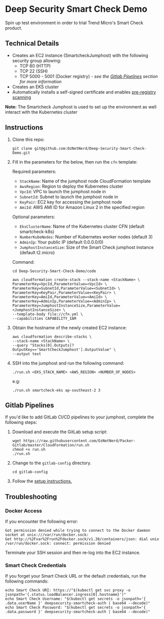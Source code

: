 # Deep Security Smart Check Demo

Spin up test environment in order to trial Trend Micro's Smart Check product.

## Technical Details 

* Creates an EC2 instance (SmartcheckJumphost) with the following security group allowing:
    * TCP 80 (HTTP)
    * TCP 22 (SSH) 
    * TCP 5000 - 5001 (Docker registry) - *see the [Gitlab Pipelines](https://github.com/OzNetNerd/Deep-Security-Smart-Check-Demo#gitlab-pipelines) section for more information*
* Creates an EKS cluster
* Automatically installs a self-signed certificate and enables [pre-registry scanning](https://github.com/deep-security/smartcheck-helm/wiki/Configure-pre-registry-scanning)

**Note:** The Smartcheck Jumphost is used to set up the environment as well interact with the Kubernetes cluster

## Instructions
1. Clone this repo:

	```
	git clone git@github.com:OzNetNerd/Deep-Security-Smart-Check-Demo.git
	```

2. Fill in the parameters for the below, then run the `cfn` template:

    Required parameters:
      * `StackName`: Name of the jumphost node CloudFormation template
      * `AwsRegion`: Region to deploy the Kubernetes cluster
	  * `VpcId`: VPC to launch the jumphost node in
	  * `SubnetId`: Subnet to launch the jumphost node in
	  * `KeyPair`: EC2 key for accessing the jumphost node
	  * `AmiId`: AWS AMI ID for Amazon Linux 2 in the specified region

    Optional parameters:
	  * `EksClusterName`: Name of the Kubernetes cluster CFN (default smartcheck-k8s)
	  * `NumberKubeNodes`: Number of Kubernetes worker nodes (default 3)
	  * `AdminIp`: Your public IP (default 0.0.0.0/0)
	  * `JumphostInstanceSize`: Size of the Smart Check jumphost instance (default t2.micro)
	 
    Command:

	```
	cd Deep-Security-Smart-Check-Demo/code
	
	aws cloudformation create-stack --stack-name <StackName> \
	ParameterKey=VpcId,ParameterValue=<VpcId> \
	ParameterKey=SubnetId,ParameterValue=<SubnetId> \
	ParameterKey=KeyPair,ParameterValue=<KeyPair> \
	ParameterKey=AmiId,ParameterValue=<AmiId> \
	ParameterKey=AdminIp,ParameterValue=<AdminIp> \
	ParameterKey=JumphostInstanceSize,ParameterValue=<JumphostInstanceSize> \
	--template-body file://cfn.yml \
	--capabilities CAPABILITY_IAM
	```
3. Obtain the hostname of the newly created EC2 instance:

    ```
    aws cloudformation describe-stacks \
    --stack-name <StackName> \
    --query "Stacks[0].Outputs[?OutputKey=='SmartCheckJumphost'].OutputValue" \
    --output text
    ```
4. SSH into the jumphost and run the following command:

    ```
    ./run.sh <EKS_STACK_NAME> <AWS_REGION> <NUMBER_OF_NODES>
    ```
    
    e.g:

    ```
    ./run.sh smartcheck-eks ap-southeast-2 3
    ``` 

## Gitlab Pipelines

If you'd like to add GitLab CI/CD pipelines to your jumphost, complete the following steps:

1. Download and execute the GitLab setup script:

    ```
    wget https://raw.githubusercontent.com/OzNetNerd/Packer-Gitlab/master/CloudFormation/run.sh
    chmod +x run.sh
    ./run.sh
    ```
2. Change to the `gitlab-config` directory.

    ```
    cd gitlab-config
    ```

3. Follow the [setup instructions.](https://github.com/OzNetNerd/Packer-Gitlab#setting-up-gitlab)

## Troubleshooting
### Docker Access

If you encounter the following error:

```
Got permission denied while trying to connect to the Docker daemon socket at unix:///var/run/docker.sock: 
Get http://%2Fvar%2Frun%2Fdocker.sock/v1.38/containers/json: dial unix /var/run/docker.sock: connect: permission denied
```

Terminate your SSH session and then re-log into the EC2 instance.

### Smart Check Credentials

If you forget your Smart Check URL or the default credentials, run the following commands:

```
echo Smart Check URI: https://"$(kubectl get svc proxy -o jsonpath='{.status.loadBalancer.ingress[0].hostname}')"
echo Smart Check Username: "$(kubectl get secrets -o jsonpath='{ .data.userName }' deepsecurity-smartcheck-auth | base64 --decode)"
echo Smart Check Password: "$(kubectl get secrets -o jsonpath='{ .data.password }' deepsecurity-smartcheck-auth | base64 --decode)"
```